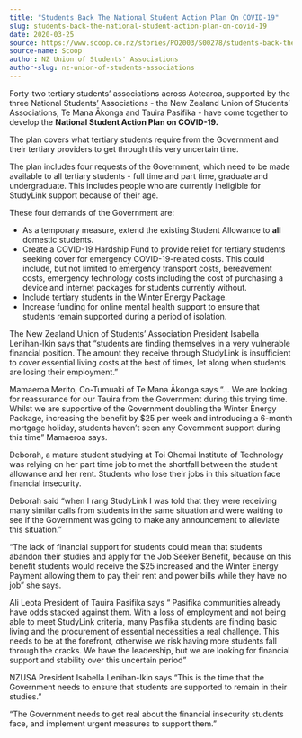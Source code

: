 ```yaml
---
title: "Students Back The National Student Action Plan On COVID-19"
slug: students-back-the-national-student-action-plan-on-covid-19
date: 2020-03-25
source: https://www.scoop.co.nz/stories/PO2003/S00278/students-back-the-national-student-action-plan-on-covid-19.htm
source-name: Scoop
author: NZ Union of Students' Associations
author-slug: nz-union-of-students-associations
---
```


<p>Forty-two tertiary students’ associations across
Aotearoa, supported by the three National Students’
Associations - the New Zealand Union of Students’
Associations, Te Mana Ākonga and Tauira Pasifika - have
come together to develop the <strong>National Student Action
Plan on COVID-19.</strong></p>

<p>The plan covers what
tertiary students require from the Government and their
tertiary providers to get through this very uncertain
time.</p>

<p>The plan includes four requests of the
Government, which need to be made available to all tertiary
students - full time and part time, graduate and
undergraduate. This includes people who are currently
ineligible for StudyLink support because of their
age.</p>

<p>These four demands of the Government
are:</p><ul><li>As a temporary measure, extend the existing
Student Allowance to <strong>all </strong>domestic
students.</li><li>Create a COVID-19 Hardship Fund to provide
relief for tertiary students seeking cover for emergency
COVID-19-related costs. This could include, but not limited
to emergency transport costs, bereavement costs, emergency
technology costs including the cost of purchasing a device
and internet packages for students currently
without.</li><li>Include tertiary students in the Winter
Energy Package.</li><li>Increase funding for online mental
health support to ensure that students remain supported
during a period of isolation.</li></ul><p>The New Zealand
Union of Students’ Association President Isabella
Lenihan-Ikin says that “students are finding themselves in
a very vulnerable financial position. The amount they
receive through StudyLink is insufficient to cover essential
living costs at the best of times, let along when students
are losing their employment.”</p>

<p>Mamaeroa Merito,
Co-Tumuaki of Te Mana Ākonga says “... We are looking for
reassurance for our Tauira from the Government during this
trying time. Whilst we are supportive of the Government
doubling the Winter Energy Package, increasing the benefit
by $25 per week and introducing a 6-month mortgage holiday,
students haven’t seen any Government support during this
time” Mamaeroa says.</p>

<p>Deborah, a mature student
studying at Toi Ohomai Institute of Technology was relying
on her part time job to met the shortfall between the
student allowance and her rent. Students who lose their jobs
in this situation face financial insecurity.</p>

<p>Deborah
said “when I rang StudyLink I was told that they were
receiving many similar calls from students in the same
situation and were waiting to see if the Government was
going to make any announcement to alleviate this
situation.”</p>

<p>“The lack of financial support for
students could mean that students abandon their studies and
apply for the Job Seeker Benefit, because on this benefit
students would receive the $25 increased and the Winter
Energy Payment allowing them to pay their rent and power
bills while they have no job” she says.</p>

<p>Ali Leota
President of Tauira Pasifika says “ Pasifika communities
already have odds stacked against them. With a loss of
employment and not being able to meet StudyLink criteria,
many Pasifika students are finding basic living and the
procurement of essential necessities a real challenge. This
needs to be at the forefront, otherwise we risk having more
students fall through the cracks. We have the leadership,
but we are looking for financial support and stability over
this uncertain period”</p>

<p>NZUSA President Isabella
Lenihan-Ikin says “This is the time that the Government
needs to ensure that students are supported to remain in
their studies.”</p>

<p>“The Government needs to get real
about the financial insecurity students face, and implement
urgent measures to support
them.”</p>

